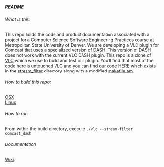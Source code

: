 ##### README 

###### What is this:
This repo holds the code and product documentation associated with a project for a Computer Science Software Engineering Practices course at Metropolitan State University of Denver. We are developing a VLC plugin for Comcast that uses a specialized version of [DASH](https://github.com/Grade-A-Software/Comcast-DASH-VLC/wiki/What-is-DASH%3F). This version of DASH does not work with the current VLC DASH plugin. This repo is a clone of [VLC](https://github.com/videolan/vlc) which we use to build and test our plugin. You’ll find that most of the code here is untouched VLC and you can find our code [HERE](https://github.com/Grade-A-Software/Comcast-DASH-VLC/tree/master/modules/stream_filter/comcast_dash) which exists in the [stream_filter](https://github.com/Grade-A-Software/Comcast-DASH-VLC/tree/master/modules/stream_filter) directory along with a modified [makefile.am](https://github.com/Grade-A-Software/Comcast-DASH-VLC/blob/master/modules/stream_filter/Makefile.am).

###### How to build this repo:
[OSX](https://github.com/Grade-A-Software/Comcast-DASH-VLC/wiki/Build-Instructions-(OSX))<br/>
[Linux](https://github.com/Grade-A-Software/Comcast-DASH-VLC/wiki/Build-Instructions-(Linux))

###### How to run:
From within the build directory, execute `./vlc --stream-filter comcast_dash`

###### Documentation
[Wiki](https://github.com/Grade-A-Software/Comcast-DASH-VLC/wiki).

